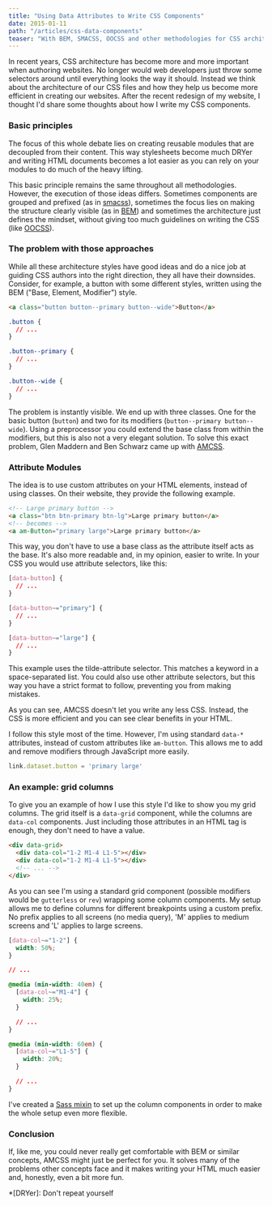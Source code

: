 ```yaml
---
title: "Using Data Attributes to Write CSS Components"
date: 2015-01-11
path: "/articles/css-data-components"
teaser: "With BEM, SMACSS, OOCSS and other methodologies for CSS architecture there's been a lot of debating around which method is better than the others. AMCSS is a new contender for the throne and in this post I will outline how I'm using it to write CSS components."
---
```


In recent years, CSS architecture has become more and more important when authoring websites. No longer would web developers just throw some selectors around until everything looks the way it should. Instead we think about the architecture of our CSS files and how they help us become more efficient in creating our websites. After the recent redesign of my website, I thought I'd share some thoughts about how I write my CSS components.

### Basic principles

The focus of this whole debate lies on creating reusable modules that are decoupled from their content. This way stylesheets become much DRYer and writing HTML documents becomes a lot easier as you can rely on your modules to do much of the heavy lifting.

This basic principle remains the same throughout all methodologies. However, the execution of those ideas differs. Sometimes components are grouped and prefixed (as in [smacss](https://smacss.com "Scalable and Modular Architecture for CSS")), sometimes the focus lies on making the structure clearly visible (as in [BEM](https://bem.info "Base Object Modifier")) and sometimes the architecture just defines the mindset, without giving too much guidelines on writing the CSS (like [OOCSS](http://oocss.org "Object Oriented CSS")).

### The problem with those approaches

While all these architecture styles have good ideas and do a nice job at guiding CSS authors into the right direction, they all have their downsides. Consider, for example, a button with some different styles, written using the BEM ("Base, Element, Modifier") style.

``` html
<a class="button button--primary button--wide">Button</a>
```

``` css
.button {
  // ...
}

.button--primary {
  // ...
}

.button--wide {
  // ...
}
```

The problem is instantly visible. We end up with three classes. One for the basic button (`button`) and two for its modifiers (`button--primary button--wide`). Using a preprocessor you could extend the base class from within the modifiers, but this is also not a very elegant solution. To solve this exact problem, Glen Maddern and Ben Schwarz came up with [AMCSS](http://amcss.github.io "Attribute Module CSS").

### Attribute Modules

The idea is to use custom attributes on your HTML elements, instead of using classes. On their website, they provide the following example.

``` html
<!-- Large primary button -->
<a class="btn btn-primary btn-lg">Large primary button</a>
<!-- becomes -->
<a am-Button="primary large">Large primary button</a>
```

This way, you don't have to use a base class as the attribute itself acts as the base. It's also more readable and, in my opinion, easier to write. In your CSS you would use attribute selectors, like this:

``` css
[data-button] {
  // ...
}

[data-button~="primary"] {
  // ...
}

[data-button~="large"] {
  // ...
}
```

This example uses the tilde-attribute selector. This matches a keyword in a space-separated list. You could also use other attribute selectors, but this way you have a strict format to follow, preventing you from making mistakes.

As you can see, AMCSS doesn't let you write any less CSS. Instead, the CSS is more efficient and you can see clear benefits in your HTML.

I follow this style most of the time. However, I'm using standard `data-*` attributes, instead of custom attributes like `am-button`. This allows me to add and remove modifiers through JavaScript more easily.

``` javascript
link.dataset.button = 'primary large'
```

### An example: grid columns

To give you an example of how I use this style I'd like to show you my grid columns. The grid itself is a `data-grid` component, while the columns are `data-col` components. Just including those attributes in an HTML tag is enough, they don't need to have a value.

``` html
<div data-grid>
  <div data-col="1-2 M1-4 L1-5"></div>
  <div data-col="1-2 M1-4 L1-5"></div>
  <!-- ... -->
</div>
```

As you can see I'm using a standard grid component (possible modifiers would be `gutterless` or `rev`) wrapping some column components. My setup allows me to define columns for different breakpoints using a custom prefix. No prefix applies to all screens (no media query), 'M' applies to medium screens and 'L' applies to large screens.

``` css
[data-col~="1-2"] {
  width: 50%;
}

// ...

@media (min-width: 40em) {
  [data-col~="M1-4"] {
    width: 25%;
  }

  // ...
}

@media (min-width: 60em) {
  [data-col~="L1-5"] {
    width: 20%;
  }

  // ...
}
```

I've created a [Sass mixin](https://github.com/RadLikeWhoa/radlikewhoa.github.io/blob/master/_src/scss/_grid.scss "This site's source code for grids") to set up the column components in order to make the whole setup even more flexible.

### Conclusion

If, like me, you could never really get comfortable with BEM or similar concepts, AMCSS might just be perfect for you. It solves many of the problems other concepts face and it makes writing your HTML much easier and, honestly, even a bit more fun.

*[DRYer]: Don't repeat yourself
